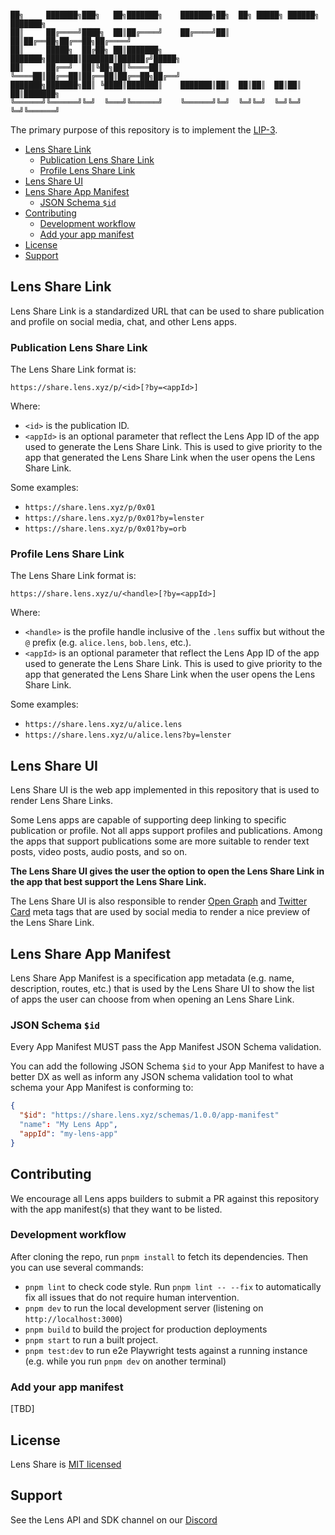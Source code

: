 ```

██╗     ███████╗███╗   ██╗███████╗    ███████╗██╗  ██╗ █████╗ ██████╗ ███████╗
██║     ██╔════╝████╗  ██║██╔════╝    ██╔════╝██║  ██║██╔══██╗██╔══██╗██╔════╝
██║     █████╗  ██╔██╗ ██║███████╗    ███████╗███████║███████║██████╔╝█████╗
██║     ██╔══╝  ██║╚██╗██║╚════██║    ╚════██║██╔══██║██╔══██║██╔══██╗██╔══╝
███████╗███████╗██║ ╚████║███████║    ███████║██║  ██║██║  ██║██║  ██║███████╗
╚══════╝╚══════╝╚═╝  ╚═══╝╚══════╝    ╚══════╝╚═╝  ╚═╝╚═╝  ╚═╝╚═╝  ╚═╝╚══════╝

```

The primary purpose of this repository is to implement the [LIP-3](https://github.com/lens-protocol/LIPs/pull/6).

- [Lens Share Link](#lens-share-link)
  - [Publication Lens Share Link](#publication-lens-share-link)
  - [Profile Lens Share Link](#profile-lens-share-link)
- [Lens Share UI](#lens-share-ui)
- [Lens Share App Manifest](#lens-share-app-manifest)
  - [JSON Schema `$id`](#json-schema-id)
- [Contributing](#contributing)
  - [Development workflow](#development-workflow)
  - [Add your app manifest](#add-your-app-manifest)
- [License](#license)
- [Support](#support)

## Lens Share Link

Lens Share Link is a standardized URL that can be used to share publication and profile on social media, chat, and other Lens apps.

### Publication Lens Share Link

The Lens Share Link format is:

```
https://share.lens.xyz/p/<id>[?by=<appId>]

```

Where:

- `<id>` is the publication ID.
- `<appId>` is an optional parameter that reflect the Lens App ID of the app used to generate the Lens Share Link. This is used to give priority to the app that generated the Lens Share Link when the user opens the Lens Share Link.

Some examples:

- `https://share.lens.xyz/p/0x01`
- `https://share.lens.xyz/p/0x01?by=lenster`
- `https://share.lens.xyz/p/0x01?by=orb`

### Profile Lens Share Link

The Lens Share Link format is:

```
https://share.lens.xyz/u/<handle>[?by=<appId>]
```

Where:

- `<handle>` is the profile handle inclusive of the `.lens` suffix but without the `@` prefix (e.g. `alice.lens`, `bob.lens`, etc.).
- `<appId>` is an optional parameter that reflect the Lens App ID of the app used to generate the Lens Share Link. This is used to give priority to the app that generated the Lens Share Link when the user opens the Lens Share Link.

Some examples:

- `https://share.lens.xyz/u/alice.lens`
- `https://share.lens.xyz/u/alice.lens?by=lenster`

## Lens Share UI

Lens Share UI is the web app implemented in this repository that is used to render Lens Share Links.

Some Lens apps are capable of supporting deep linking to specific publication or profile. Not all apps support profiles and publications. Among the apps that support publications some are more suitable to render text posts, video posts, audio posts, and so on.

**The Lens Share UI gives the user the option to open the Lens Share Link in the app that best support the Lens Share Link.**

The Lens Share UI is also responsible to render [Open Graph](https://ogp.me/) and [Twitter Card](https://developer.twitter.com/en/docs/twitter-for-websites/cards/overview/markup) meta tags that are used by social media to render a nice preview of the Lens Share Link.

## Lens Share App Manifest

Lens Share App Manifest is a specification app metadata (e.g. name, description, routes, etc.) that is used by the Lens Share UI to show the list of apps the user can choose from when opening an Lens Share Link.

### JSON Schema `$id`

Every App Manifest MUST pass the App Manifest JSON Schema validation.

You can add the following JSON Schema `$id` to your App Manifest to have a better DX as well as inform any JSON schema validation tool to what schema your App Manifest is conforming to:

```json
{
  "$id": "https://share.lens.xyz/schemas/1.0.0/app-manifest"
  "name": "My Lens App",
  "appId": "my-lens-app"
}
```

## Contributing

We encourage all Lens apps builders to submit a PR against this repository with the app manifest(s) that they want to be listed.

### Development workflow

After cloning the repo, run `pnpm install` to fetch its dependencies. Then you can use several commands:

- `pnpm lint` to check code style. Run `pnpm lint -- --fix` to automatically fix all issues that do not require human intervention.
- `pnpm dev` to run the local development server (listening on `http://localhost:3000`)
- `pnpm build` to build the project for production deployments
- `pnpm start` to run a built project.
- `pnpm test:dev` to run e2e Playwright tests against a running instance (e.g. while you run `pnpm dev` on another terminal)

### Add your app manifest

[TBD]

## License

Lens Share is [MIT licensed](./LICENSE)

## Support

See the Lens API and SDK channel on our [Discord](https://discord.gg/lensprotocol)
